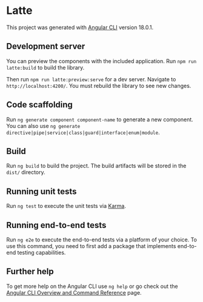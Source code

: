 # Latte

This project was generated with [Angular CLI](https://github.com/angular/angular-cli) version 18.0.1.

## Development server

You can preview the components with the included application. Run `npm run latte:build` to build the library.

Then run `npm run latte:preview:serve` for a dev server. Navigate to `http://localhost:4200/`. You must rebuild the library to see new changes.

## Code scaffolding

Run `ng generate component component-name` to generate a new component. You can also use `ng generate directive|pipe|service|class|guard|interface|enum|module`.

## Build

Run `ng build` to build the project. The build artifacts will be stored in the `dist/` directory.

## Running unit tests

Run `ng test` to execute the unit tests via [Karma](https://karma-runner.github.io).

## Running end-to-end tests

Run `ng e2e` to execute the end-to-end tests via a platform of your choice. To use this command, you need to first add a package that implements end-to-end testing capabilities.

## Further help

To get more help on the Angular CLI use `ng help` or go check out the [Angular CLI Overview and Command Reference](https://angular.dev/tools/cli) page.
